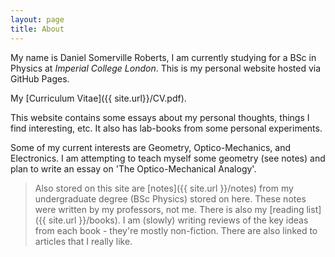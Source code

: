 ```yaml
---
layout: page
title: About
---
```


My name is Daniel Somerville Roberts, I am currently studying for a BSc in Physics at *Imperial College London*. This is my personal website hosted via GitHub Pages.

My [Curriculum Vitae]({{ site.url}}/CV.pdf).

This website contains some essays about my personal thoughts, things I find interesting, etc. It also has lab-books from some personal experiments.

Some of my current interests are Geometry, Optico-Mechanics, and Electronics. I am attempting to teach myself some geometry (see notes) and plan to write an essay on 'The Optico-Mechanical Analogy'.

> Also stored on this site are [notes]({{ site.url }}/notes) from my undergraduate degree (BSc Physics) stored on here. These notes were written by my professors, not me. There is also my [reading list]({{ site.url }}/books). I am (slowly) writing reviews of the key ideas from each book - they're mostly non-fiction. There are also linked to articles that I really like.
